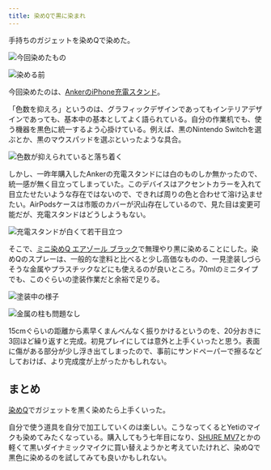 ```yaml
---
title: 染めQで黒に染まれ
---
```

手持ちのガジェットを染めQで染めた。

![](https://lh5.googleusercontent.com/LcvUNjWUAIqVEDyN5NEVklTKvr6Hi3WK8Cdly4t9Tth0vcxUzBnTABnHOXEsumZ3tQbM85_B4gBF73hGCA_1jKbxxAQ39-f-s1m50LE5VN-lDQ39_SIKzLkfcsumIFTEv9S5t0Jkk02Gw7bq75yCcQ "今回染めたもの")

![](https://lh3.googleusercontent.com/owrrIm8SH6fskyrUj9rDTSYVFVKc7tzxCMWKnpKx72sC4V28DkzjYGMs-9qF-9OhnI5IBhbSLb_MEn_5ACm7u5THkAmF9NMK9NPdo9GW1VZTeZxVPmAk3WLivJsshh3rBTnqfZvK6f9YvE36lSnapQ "染める前")

今回染めたのは、[AnkerのiPhone充電スタンド](https://r7kamura.com/articles/2021-09-06-anker-iphone-stand)。

「色数を抑えろ」というのは、グラフィックデザインであってもインテリアデザインであっても、基本中の基本としてよく語られている。自分の作業机でも、使う機器を黒色に統一するよう心掛けている。例えば、黒のNintendo Switchを選ぶとか、黒のマウスパッドを選ぶといったような具合。

![](https://lh6.googleusercontent.com/XCwVpdaBvslAsFa2SnMQs621HsZt7vx9usYcgEMKC5yaeYWheM6H7MV3WXWAv1T_vx6gx2mKD8EfPrZfJvnZ5B4fBturUKxsiLXK4bgKf1pqI5cwFW_8ETypTBtQX1N3VynT3IRO0njNA2AaH_H7lA "色数が抑えられていると落ち着く")

しかし、一昨年購入したAnkerの充電スタンドには白のものしか無かったので、統一感が無く目立ってしまっていた。このデバイスはアクセントカラーを入れて目立たせたいような存在ではないので、できれば周りの色と合わせて溶け込ませたい。AirPodsケースは市販のカバーが沢山存在しているので、見た目は変更可能だが、充電スタンドはどうしようもない。

![](https://lh6.googleusercontent.com/YrOLmixxlP8Zwok8w_kyIRqbPEneA6tESXDQfucwCrjXp5ZNrvBZ54QQItnxGa7S8G9UmasV4dnQt-3Tu_0S1qoHEGEmRGh-EG7SS9aNO7pseHStQFYcBRq1TkgmFYqysbgQhn5DfU2YLgAhhmZs3Q "充電スタンドが白くて若干目立つ")

そこで、[ミニ染めQ エアゾール ブラック](https://www.amazon.co.jp/dp/B003QMFUKO)で無理やり黒に染めることにした。染めQのスプレーは、一般的な塗料と比べると少し高価なものの、一見塗装しづらそうな金属やプラスチックなどにも使えるのが良いところ。70mlのミニタイプでも、このぐらいの塗装作業だと余裕で足りる。

![](https://lh6.googleusercontent.com/gnQ0X95G6rP-gjF7KwYPqsqstlbw-EvZ2FgAGrJM_Z4Q_cnkb-R63G3z2RGjdRR5E6CScR9ON6YXo5WycxqBMnfCb-9hkTW2YYG7BGIMQ_Hv-D-O1MotjCIOhLIhzc8uauVM2VcHbqFm59m0zBMIhQ "塗装中の様子")

![](https://lh5.googleusercontent.com/2vteIHPJROYEGNZuh-N2PpvhAd-8Spiq3toWBXAAEbxNa1Wct5ktHDQ3pnYtfS9rkih2RexuV44kv0OOdlXdeMJaXiNoOWwDgu5obOID1QAAYy2ByJtXg5GkConjTsUPpTrTsfk4iMzWKeJiF-DNaA "金属の柱も問題なし")

15cmぐらいの距離から素早くまんべんなく振りかけるというのを、20分おきに3回ほど繰り返すと完成。初見プレイにしては意外と上手くいったと思う。表面に傷がある部分が少し浮き出てしまったので、事前にサンドペーパーで擦るなどしておけば、より完成度が上がったかもしれない。

まとめ
---

[染めQ](https://www.amazon.co.jp/dp/B003QMFUKO)でガジェットを黒く染めたら上手くいった。

自分で使う道具を自分で加工していくのは楽しい。こうなってくるとYetiのマイクも染めてみたくなっている。購入してもう七年目になり、[SHURE MV7](https://www.amazon.co.jp/dp/B08KY7G1GV)とかの軽くて黒いダイナミックマイクに買い替えようかと考えていたけれど、染めQで黒色に染めるのを試してみても良いかもしれない。
